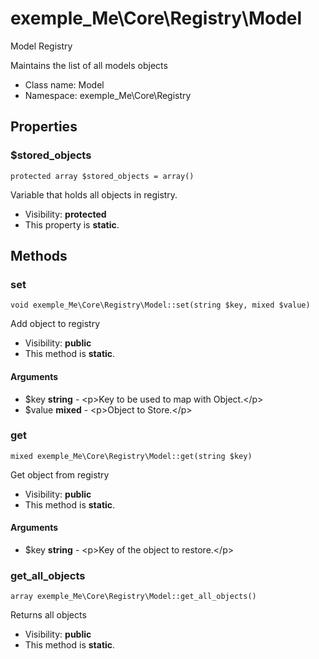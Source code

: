 exemple_Me\Core\Registry\Model
===============

Model Registry

Maintains the list of all models objects


* Class name: Model
* Namespace: exemple_Me\Core\Registry





Properties
----------


### $stored_objects

    protected array $stored_objects = array()

Variable that holds all objects in registry.



* Visibility: **protected**
* This property is **static**.


Methods
-------


### set

    void exemple_Me\Core\Registry\Model::set(string $key, mixed $value)

Add object to registry



* Visibility: **public**
* This method is **static**.


#### Arguments
* $key **string** - &lt;p&gt;Key to be used to map with Object.&lt;/p&gt;
* $value **mixed** - &lt;p&gt;Object to Store.&lt;/p&gt;



### get

    mixed exemple_Me\Core\Registry\Model::get(string $key)

Get object from registry



* Visibility: **public**
* This method is **static**.


#### Arguments
* $key **string** - &lt;p&gt;Key of the object to restore.&lt;/p&gt;



### get_all_objects

    array exemple_Me\Core\Registry\Model::get_all_objects()

Returns all objects



* Visibility: **public**
* This method is **static**.




